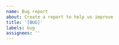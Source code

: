 ```yaml
---
name: Bug report
about: Create a report to help us improve
title: '[BUG]'
labels: bug
assignees: ''
---
```

